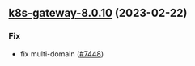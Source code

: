 

## [k8s-gateway-8.0.10](https://github.com/succelle/charts/compare/k8s-gateway-8.0.9...k8s-gateway-8.0.10) (2023-02-22)

### Fix

- fix multi-domain ([#7448](https://github.com/succelle/charts/issues/7448))
  
  